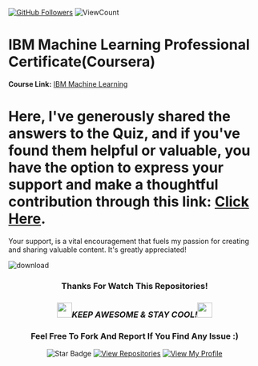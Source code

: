 
<meta content="Study with Quizlet and memorise flashcards containing terms like (True/False) Machine Learning is a subset of Artificial Intelligence, True/False) Deep Learning is a subset of Machine Learning, Machine Learning consists in programming computers to learn from real-time human interactions and others." name="description">

<meta content="Week 1  quiz ibm machine learning coursera " name="description">
<meta name = "machine learning, supervised machine learning, unsupervised machine learning, deep learning, machine learning capstone">
<meta name = "Module 1 Graded Quiz">
<meta name = "Module 2 Graded Quiz">
<meta name = "Module 3 Graded Quiz">
<meta name = "Module 4 Graded Quiz">


<a href="https://github.com/iamvikramkumar"><img src="https://img.shields.io/github/followers/iamvikramkumar?label=Follow%20Me&logo=github" alt="GitHub Followers" /></a>
![ViewCount](<https://views.whatilearened.today/views/github/iamvikramkumar-LearningGround/IBM-Data-Analyst-Professional-Certificate_Coursera_.svg?cache=remove>)

<!-- <a href="https://github.com/iamvikramkumar"><img height=40 src="https://github.com/iamvikramkumar/ibm_machine_learning_coursera/assets/89016145/e4e85ee6-a6cf-4aad-98ce-4423964fe564" alt="GitHub Followers" /></a> --> 
# IBM Machine Learning Professional Certificate(Coursera)

**Course Link:** [IBM Machine Learning](https://www.coursera.org/professional-certificates/ibm-machine-learning)


 # Here, I've generously shared the answers to the Quiz, and if you've found them helpful or valuable, you have the option to express your support and make a thoughtful contribution through this link: [Click Here](https://www.buymeacoffee.com/iamvikramkumar5). 
Your support, is a vital encouragement that fuels my passion for creating and sharing valuable content. It's greatly appreciated!

![download](https://github.com/iamvikramkumar/ibm_machine_learning/assets/89016145/0f4980ad-1434-47c1-8e0c-4c56a31444f3)


<div align="center">
 
### Thanks For Watch This Repositories!

### <img src="https://media.giphy.com/media/WUlplcMpOCEmTGBtBW/giphy.gif" width="30"><i>KEEP AWESOME & STAY COOL!</i><img src="https://media.giphy.com/media/WUlplcMpOCEmTGBtBW/giphy.gif" width="30">

### Feel Free To Fork And Report If You Find Any Issue :)

![Star Badge](https://img.shields.io/static/v1?label=%F0%9F%8C%9F&message=If%20Useful&style=style=flat&color=BC4E99)
[![View Repositories](https://img.shields.io/badge/View-My_Repositories-blue?logo=GitHub)](https://github.com/iamvikramkumar?tab=repositories)
[![View My Profile](https://img.shields.io/badge/View-My_Profile-green?logo=GitHub)](https://github.com/iamvikramkumar)
</div>
